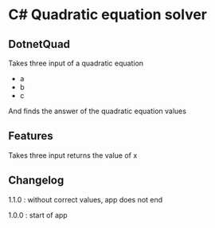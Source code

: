 # C# Quadratic equation solver
## DotnetQuad

Takes three input of a quadratic equation
* a
* b
* c

And finds the answer of the quadratic equation values

Features
--------

Takes three input returns the value of x

Changelog
---------
1.1.0 : without correct values, app does not end

1.0.0 : start of app